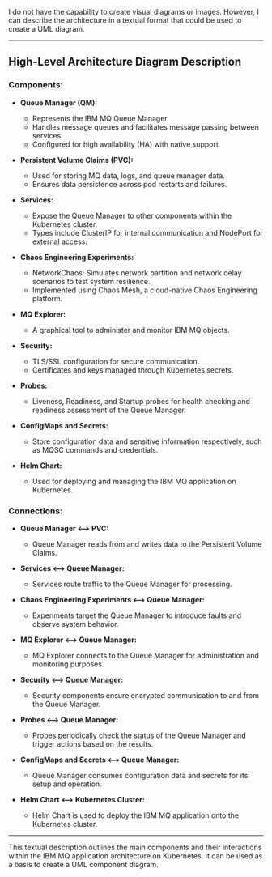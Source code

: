 I do not have the capability to create visual diagrams or images. However, I can describe the architecture in a textual format that could be used to create a UML diagram.

---

## High-Level Architecture Diagram Description

### Components:

- **Queue Manager (QM):**
  - Represents the IBM MQ Queue Manager.
  - Handles message queues and facilitates message passing between services.
  - Configured for high availability (HA) with native support.

- **Persistent Volume Claims (PVC):**
  - Used for storing MQ data, logs, and queue manager data.
  - Ensures data persistence across pod restarts and failures.

- **Services:**
  - Expose the Queue Manager to other components within the Kubernetes cluster.
  - Types include ClusterIP for internal communication and NodePort for external access.

- **Chaos Engineering Experiments:**
  - NetworkChaos: Simulates network partition and network delay scenarios to test system resilience.
  - Implemented using Chaos Mesh, a cloud-native Chaos Engineering platform.

- **MQ Explorer:**
  - A graphical tool to administer and monitor IBM MQ objects.

- **Security:**
  - TLS/SSL configuration for secure communication.
  - Certificates and keys managed through Kubernetes secrets.

- **Probes:**
  - Liveness, Readiness, and Startup probes for health checking and readiness assessment of the Queue Manager.

- **ConfigMaps and Secrets:**
  - Store configuration data and sensitive information respectively, such as MQSC commands and credentials.

- **Helm Chart:**
  - Used for deploying and managing the IBM MQ application on Kubernetes.

### Connections:

- **Queue Manager <--> PVC:**
  - Queue Manager reads from and writes data to the Persistent Volume Claims.

- **Services <--> Queue Manager:**
  - Services route traffic to the Queue Manager for processing.

- **Chaos Engineering Experiments <--> Queue Manager:**
  - Experiments target the Queue Manager to introduce faults and observe system behavior.

- **MQ Explorer <--> Queue Manager:**
  - MQ Explorer connects to the Queue Manager for administration and monitoring purposes.

- **Security <--> Queue Manager:**
  - Security components ensure encrypted communication to and from the Queue Manager.

- **Probes <--> Queue Manager:**
  - Probes periodically check the status of the Queue Manager and trigger actions based on the results.

- **ConfigMaps and Secrets <--> Queue Manager:**
  - Queue Manager consumes configuration data and secrets for its setup and operation.

- **Helm Chart <--> Kubernetes Cluster:**
  - Helm Chart is used to deploy the IBM MQ application onto the Kubernetes cluster.

---

This textual description outlines the main components and their interactions within the IBM MQ application architecture on Kubernetes. It can be used as a basis to create a UML component diagram.